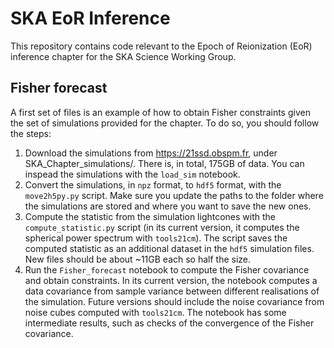 # SKA EoR Inference

This repository contains code relevant to the Epoch of Reionization (EoR) inference chapter for the SKA Science Working Group.

## Fisher forecast

A first set of files is an example of how to obtain Fisher constraints given the set of simulations provided for the chapter. To do so, you should follow the steps:
1. Download the simulations from https://21ssd.obspm.fr, under SKA_Chapter_simulations/. There is, in total, 175GB of data. You can inspead the simulations with the `load_sim` notebook.
2. Convert the simulations, in `npz` format, to `hdf5` format, with the `move2h5py.py` script. Make sure you update the paths to the folder where the simulations are stored and where you want to save the new ones.
3. Compute the statistic from the simulation lightcones with the `compute_statistic.py` script (in its current version, it computes the spherical power spectrum with `tools21cm`). The script saves the computed statistic as an additional dataset in the `hdf5` simulation files. New files should be about ~11GB each so half the size.
4. Run the `Fisher_forecast` notebook to compute the Fisher covariance and obtain constraints. In its current version, the notebook computes a data covariance from sample variance between different realisations of the simulation. Future versions should include the noise covariance from noise cubes computed with `tools21cm`. The notebook has some intermediate results, such as checks of the convergence of the Fisher covariance.

